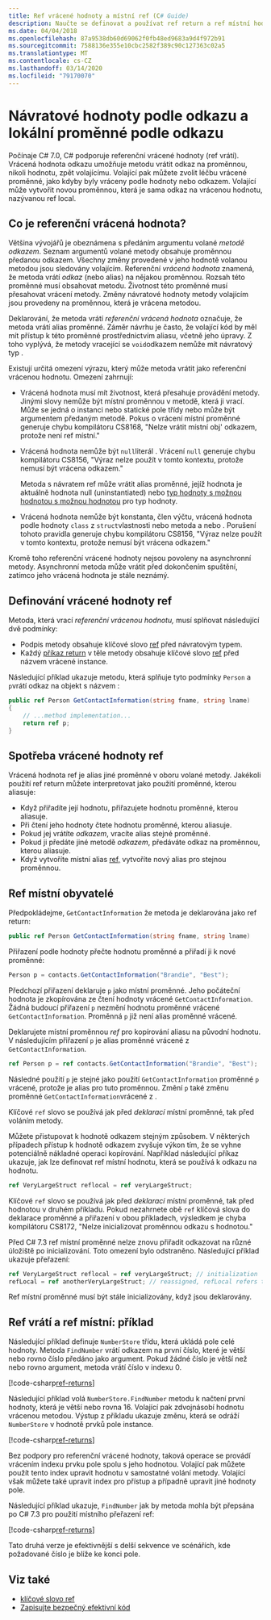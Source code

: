 ```yaml
---
title: Ref vrácené hodnoty a místní ref (C# Guide)
description: Naučte se definovat a používat ref return a ref místní hodnoty
ms.date: 04/04/2018
ms.openlocfilehash: 87a9538db60d69062f0fb48ed9683a9d4f972b91
ms.sourcegitcommit: 7588136e355e10cbc2582f389c90c127363c02a5
ms.translationtype: MT
ms.contentlocale: cs-CZ
ms.lasthandoff: 03/14/2020
ms.locfileid: "79170070"
---
```

# <a name="ref-returns-and-ref-locals"></a>Návratové hodnoty podle odkazu a lokální proměnné podle odkazu

Počínaje C# 7.0, C# podporuje referenční vrácené hodnoty (ref vrátí). Vrácená hodnota odkazu umožňuje metodu vrátit odkaz na proměnnou, nikoli hodnotu, zpět volajícímu. Volající pak můžete zvolit léčbu vrácené proměnné, jako kdyby byly vráceny podle hodnoty nebo odkazem. Volající může vytvořit novou proměnnou, která je sama odkaz na vrácenou hodnotu, nazývanou ref local.

## <a name="what-is-a-reference-return-value"></a>Co je referenční vrácená hodnota?

Většina vývojářů je obeznámena s předáním argumentu volané *metodě odkazem*. Seznam argumentů volané metody obsahuje proměnnou předanou odkazem. Všechny změny provedené v jeho hodnotě volanou metodou jsou sledovány volajícím. Referenční *vrácená hodnota* znamená, že metoda vrátí *odkaz* (nebo alias) na nějakou proměnnou. Rozsah této proměnné musí obsahovat metodu. Životnost této proměnné musí přesahovat vrácení metody. Změny návratové hodnoty metody volajícím jsou provedeny na proměnnou, která je vrácena metodou.

Deklarování, že metoda vrátí *referenční vrácená hodnota* označuje, že metoda vrátí alias proměnné. Záměr návrhu je často, že volající kód by měl mít přístup k této proměnné prostřednictvím aliasu, včetně jeho úpravy. Z toho vyplývá, že metody vracející se `void`odkazem nemůže mít návratový typ .

Existují určitá omezení výrazu, který může metoda vrátit jako referenční vrácenou hodnotu. Omezení zahrnují:

- Vrácená hodnota musí mít životnost, která přesahuje provádění metody. Jinými slovy nemůže být místní proměnnou v metodě, která ji vrací. Může se jedná o instanci nebo statické pole třídy nebo může být argumentem předaným metodě. Pokus o vrácení místní proměnné generuje chybu kompilátoru CS8168, "Nelze vrátit místní obj' odkazem, protože není ref místní."

- Vrácená hodnota nemůže být `null`literál . Vrácení `null` generuje chybu kompilátoru CS8156, "Výraz nelze použít v tomto kontextu, protože nemusí být vrácena odkazem."

   Metoda s návratem ref může vrátit alias proměnné, jejíž hodnota je aktuálně hodnota null (uninstantiated) nebo [typ hodnoty s možnou hodnotou s možnou hodnotou](../../language-reference/builtin-types/nullable-value-types.md) pro typ hodnoty.

- Vrácená hodnota nemůže být konstanta, člen výčtu, vrácená hodnota podle hodnoty `class` z `struct`vlastnosti nebo metoda a nebo . Porušení tohoto pravidla generuje chybu kompilátoru CS8156, "Výraz nelze použít v tomto kontextu, protože nemusí být vrácena odkazem."

Kromě toho referenční vrácené hodnoty nejsou povoleny na asynchronní metody. Asynchronní metoda může vrátit před dokončením spuštění, zatímco jeho vrácená hodnota je stále neznámý.

## <a name="defining-a-ref-return-value"></a>Definování vrácené hodnoty ref

Metoda, která vrací *referenční vrácenou hodnotu,* musí splňovat následující dvě podmínky:

- Podpis metody obsahuje klíčové slovo [ref](../../language-reference/keywords/ref.md) před návratovým typem.
- Každý [příkaz return](../../language-reference/keywords/return.md) v těle metody obsahuje klíčové slovo [ref](../../language-reference/keywords/ref.md) před názvem vrácené instance.

Následující příklad ukazuje metodu, která splňuje tyto podmínky `Person` a `p`vrátí odkaz na objekt s názvem :

```csharp
public ref Person GetContactInformation(string fname, string lname)
{
    // ...method implementation...
    return ref p;
}
```

## <a name="consuming-a-ref-return-value"></a>Spotřeba vrácené hodnoty ref

Vrácená hodnota ref je alias jiné proměnné v oboru volané metody. Jakékoli použití ref return můžete interpretovat jako použití proměnné, kterou aliasuje:

- Když přiřadíte její hodnotu, přiřazujete hodnotu proměnné, kterou aliasuje.
- Při čtení jeho hodnoty čtete hodnotu proměnné, kterou aliasuje.
- Pokud jej vrátíte *odkazem*, vracíte alias stejné proměnné.
- Pokud ji předáte jiné metodě *odkazem*, předáváte odkaz na proměnnou, kterou aliasuje.
- Když vytvoříte místní alias [ref,](#ref-locals) vytvoříte nový alias pro stejnou proměnnou.

## <a name="ref-locals"></a>Ref místní obyvatelé

Předpokládejme, `GetContactInformation` že metoda je deklarována jako ref return:

```csharp
public ref Person GetContactInformation(string fname, string lname)
```

Přiřazení podle hodnoty přečte hodnotu proměnné a přiřadí ji k nové proměnné:

```csharp
Person p = contacts.GetContactInformation("Brandie", "Best");
```

Předchozí přiřazení deklaruje `p` jako místní proměnné. Jeho počáteční hodnota je zkopírována ze čtení hodnoty vrácené `GetContactInformation`. Žádná budoucí přiřazení `p` nezmění hodnotu proměnné vrácené `GetContactInformation`. Proměnná `p` již není alias proměnné vrácené.

Deklarujete místní proměnnou *ref* pro kopírování aliasu na původní hodnotu. V následujícím přiřazení `p` je alias proměnné vrácené z `GetContactInformation`.

```csharp
ref Person p = ref contacts.GetContactInformation("Brandie", "Best");
```

Následné použití `p` je stejné jako použití `GetContactInformation` proměnné `p` vrácené, protože je alias pro tuto proměnnou. Změní `p` také změnu proměnné `GetContactInformation`vrácené z .

Klíčové `ref` slovo se používá jak před *deklarací* místní proměnné, tak před voláním metody.

Můžete přistupovat k hodnotě odkazem stejným způsobem. V některých případech přístup k hodnotě odkazem zvyšuje výkon tím, že se vyhne potenciálně nákladné operaci kopírování. Například následující příkaz ukazuje, jak lze definovat ref místní hodnotu, která se používá k odkazu na hodnotu.

```csharp
ref VeryLargeStruct reflocal = ref veryLargeStruct;
```

Klíčové `ref` slovo se používá jak před *deklarací* místní proměnné, tak před hodnotou v druhém příkladu. Pokud nezahrnete obě `ref` klíčová slova do deklarace proměnné a přiřazení v obou příkladech, výsledkem je chyba kompilátoru CS8172, "Nelze inicializovat proměnnou odkazu s hodnotou."

Před C# 7.3 ref místní proměnné nelze znovu přiřadit odkazovat na různé úložiště po inicializování. Toto omezení bylo odstraněno. Následující příklad ukazuje přeřazení:

```csharp
ref VeryLargeStruct reflocal = ref veryLargeStruct; // initialization
refLocal = ref anotherVeryLargeStruct; // reassigned, refLocal refers to different storage.
```

 Ref místní proměnné musí být stále inicializovány, když jsou deklarovány.

## <a name="ref-returns-and-ref-locals-an-example"></a>Ref vrátí a ref místní: příklad

Následující příklad definuje `NumberStore` třídu, která ukládá pole celé hodnoty. Metoda `FindNumber` vrátí odkazem na první číslo, které je větší nebo rovno číslo předáno jako argument. Pokud žádné číslo je větší než nebo rovno argument, metoda vrátí číslo v indexu 0.

[!code-csharp[ref-returns](../../../../samples/snippets/csharp/programming-guide/ref-returns/NumberStore.cs#1)]

Následující příklad volá `NumberStore.FindNumber` metodu k načtení první hodnoty, která je větší nebo rovna 16. Volající pak zdvojnásobí hodnotu vrácenou metodou. Výstup z příkladu ukazuje změnu, která se odráží `NumberStore` v hodnotě prvků pole instance.

[!code-csharp[ref-returns](../../../../samples/snippets/csharp/programming-guide/ref-returns/NumberStore.cs#2)]

Bez podpory pro referenční vrácené hodnoty, taková operace se provádí vrácením indexu prvku pole spolu s jeho hodnotou. Volající pak můžete použít tento index upravit hodnotu v samostatné volání metody. Volající však můžete také upravit index pro přístup a případně upravit jiné hodnoty pole.  

Následující příklad ukazuje, `FindNumber` jak by metoda mohla být přepsána po C# 7.3 pro použití místního přeřazení ref:

[!code-csharp[ref-returns](../../../../samples/snippets/csharp/programming-guide/ref-returns/NumberStoreUpdated.cs#1)]

Tato druhá verze je efektivnější s delší sekvence ve scénářích, kde požadované číslo je blíže ke konci pole.

## <a name="see-also"></a>Viz také

- [klíčové slovo ref](../../language-reference/keywords/ref.md)
- [Zapisujte bezpečný efektivní kód](../../write-safe-efficient-code.md)
